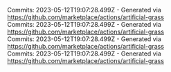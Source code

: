 Commits: 2023-05-12T19:07:28.499Z - Generated via https://github.com/marketplace/actions/artificial-grass
<br>
Commits: 2023-05-12T19:07:28.499Z - Generated via https://github.com/marketplace/actions/artificial-grass
<br>
Commits: 2023-05-12T19:07:28.499Z - Generated via https://github.com/marketplace/actions/artificial-grass
<br>
Commits: 2023-05-12T19:07:28.499Z - Generated via https://github.com/marketplace/actions/artificial-grass
<br>
